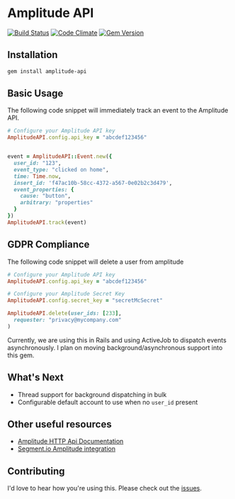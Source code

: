 # Amplitude API
[![Build Status](https://travis-ci.org/toothrot/amplitude-api.svg?branch=master)](https://travis-ci.org/toothrot/amplitude-api)
[![Code Climate](https://codeclimate.com/github/toothrot/amplitude-api/badges/gpa.svg)](https://codeclimate.com/github/toothrot/amplitude-api)
[![Gem Version](https://badge.fury.io/rb/amplitude-api.svg)](http://badge.fury.io/rb/amplitude-api)

## Installation

```sh
gem install amplitude-api
```

## Basic Usage

The following code snippet will immediately track an event to the Amplitude API.

```ruby
# Configure your Amplitude API key
AmplitudeAPI.config.api_key = "abcdef123456"


event = AmplitudeAPI::Event.new({
  user_id: "123",
  event_type: "clicked on home",
  time: Time.now,
  insert_id: 'f47ac10b-58cc-4372-a567-0e02b2c3d479',
  event_properties: {
    cause: "button",
    arbitrary: "properties"
  }
})
AmplitudeAPI.track(event)
```

## GDPR Compliance

The following code snippet will delete a user from amplitude

```ruby
# Configure your Amplitude API key
AmplitudeAPI.config.api_key = "abcdef123456"

# Configure your Amplitude Secret Key
AmplitudeAPI.config.secret_key = "secretMcSecret"

AmplitudeAPI.delete(user_ids: [233],
  requester: "privacy@mycompany.com"
)
```

Currently, we are using this in Rails and using ActiveJob to dispatch events asynchronously. I plan on moving background/asynchronous support into this gem.

## What's Next

* Thread support for background dispatching in bulk
* Configurable default account to use when no `user_id` present

## Other useful resources
* [Amplitude HTTP Api Documentation](https://amplitude.zendesk.com/hc/en-us/articles/204771828)
* [Segment.io Amplitude integration](https://segment.com/docs/integrations/amplitude/)

## Contributing

I'd love to hear how you're using this. Please check out the [issues](https://github.com/toothrot/amplitude-api/issues).
